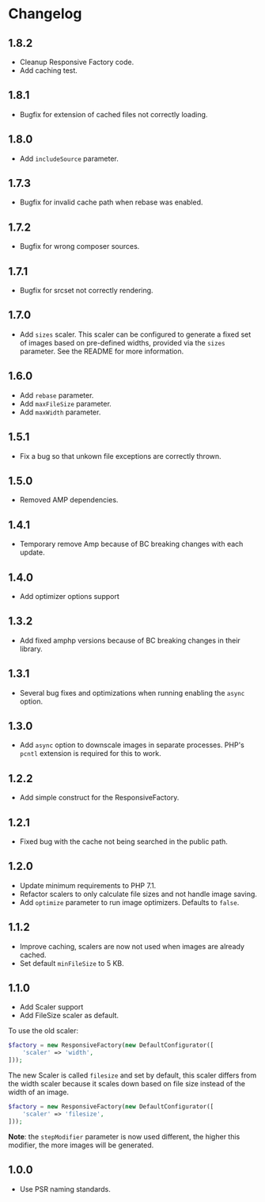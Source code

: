 # Changelog

## 1.8.2

- Cleanup Responsive Factory code.
- Add caching test.

## 1.8.1

- Bugfix for extension of cached files not correctly loading.

## 1.8.0

- Add `includeSource` parameter.

## 1.7.3

- Bugfix for invalid cache path when rebase was enabled.

## 1.7.2

- Bugfix for wrong composer sources.

## 1.7.1

- Bugfix for srcset not correctly rendering.

## 1.7.0

- Add `sizes` scaler. This scaler can be configured to generate a fixed set of images based on pre-defined widths, 
 provided via the `sizes` parameter. See the README for more information.

## 1.6.0

- Add `rebase` parameter.
- Add `maxFileSize` parameter.
- Add `maxWidth` parameter.

## 1.5.1

- Fix a bug so that unkown file exceptions are correctly thrown.

## 1.5.0

- Removed AMP dependencies.

## 1.4.1

- Temporary remove Amp because of BC breaking changes with each update.

## 1.4.0

- Add optimizer options support

## 1.3.2

- Add fixed amphp versions because of BC breaking changes in their library.

## 1.3.1

- Several bug fixes and optimizations when running enabling the `async` option.

## 1.3.0

- Add `async` option to downscale images in separate processes. PHP's `pcntl` extension is required for this to work.

## 1.2.2

- Add simple construct for the ResponsiveFactory.

## 1.2.1

- Fixed bug with the cache not being searched in the public path.

## 1.2.0

- Update minimum requirements to PHP 7.1.
- Refactor scalers to only calculate file sizes and not handle image saving.
- Add `optimize` parameter to run image optimizers. Defaults to `false`.

## 1.1.2

- Improve caching, scalers are now not used when images are already cached.
- Set default `minFileSize` to 5 KB.

## 1.1.0

- Add Scaler support
- Add FileSize scaler as default.

To use the old scaler:

```php
$factory = new ResponsiveFactory(new DefaultConfigurator([
    'scaler' => 'width',
]));
```

The new Scaler is called `filesize` and set by default, this scaler differs from the width scaler because it scales down 
 based on file size instead of the width of an image.

```php
$factory = new ResponsiveFactory(new DefaultConfigurator([
    'scaler' => 'filesize',
]));
```

**Note**: the `stepModifier` parameter is now used different, the higher this modifier, the more images will be generated.

## 1.0.0

- Use PSR naming standards.
